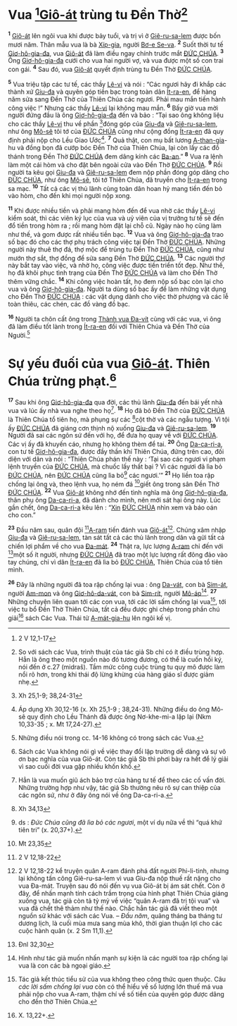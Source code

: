 # Vua [^1@-e28c15ad-fa42-4a41-825d-d36a84d3f6d6][Giô-át]() trùng tu Đền Thờ[^1-e28c15ad-fa42-4a41-825d-d36a84d3f6d6]
<sup><b>1</b></sup> [Giô-át]() lên ngôi vua khi được bảy tuổi, và trị vì ở [Giê-ru-sa-lem]() được bốn mươi năm. Thân mẫu vua là bà [Xíp-gia](), người [Bơ-e Se-va](). <sup><b>2</b></sup> Suốt thời tư tế [Giơ-hô-gia-đa](), vua [Giô-át]() đã làm điều ngay chính trước mắt [ĐỨC CHÚA](). <sup><b>3</b></sup> Ông [Giơ-hô-gia-đa]() cưới cho vua hai người vợ, và vua được một số con trai con gái. <sup><b>4</b></sup> Sau đó, vua [Giô-át]() quyết định trùng tu Đền Thờ [ĐỨC CHÚA]().

<sup><b>5</b></sup> Vua triệu tập các tư tế, các thầy [Lê-vi]() và nói : “Các ngươi hãy đi khắp các thành xứ [Giu-đa]() và quyên góp tiền bạc trong toàn dân [Ít-ra-en](), để hàng năm sửa sang Đền Thờ của Thiên Chúa các ngươi. Phải mau mắn tiến hành công việc !” Nhưng các thầy [Lê-vi]() lại không mau mắn. <sup><b>6</b></sup> Bấy giờ vua mời người đứng đầu là ông [Giơ-hô-gia-đa]() đến và bảo : “Tại sao ông không liệu cho các thầy [Lê-vi]() thu về phần [^2@-e28c15ad-fa42-4a41-825d-d36a84d3f6d6]đóng góp của [Giu-đa]() và [Giê-ru-sa-lem](), như ông [Mô-sê]() tôi tớ của [ĐỨC CHÚA]() cũng như cộng đồng [Ít-ra-en]() đã quy định phải nộp cho Lều Giao Ước[^2-e28c15ad-fa42-4a41-825d-d36a84d3f6d6]. <sup><b>7</b></sup> Quả thật, con mụ bất lương [A-than-gia]()-hu và đồng bọn đã cướp bóc Đền Thờ của Thiên Chúa, lại còn lấy các đồ thánh trong Đền Thờ [ĐỨC CHÚA]() đem dâng kính các [Ba-an]().” <sup><b>8</b></sup> Vua ra lệnh làm một cái hòm và cho đặt bên ngoài cửa vào Đền Thờ [ĐỨC CHÚA](). <sup><b>9</b></sup> Rồi người ta kêu gọi [Giu-đa]() và [Giê-ru-sa-lem]() đem nộp phần đóng góp dâng cho [ĐỨC CHÚA](), như ông [Mô-sê](), tôi tớ Thiên Chúa, đã truyền cho [Ít-ra-en]() trong sa mạc. <sup><b>10</b></sup> Tất cả các vị thủ lãnh cùng toàn dân hoan hỷ mang tiền đến bỏ vào hòm, cho đến khi mọi người nộp xong.

<sup><b>11</b></sup> Khi được nhiều tiền và phải mang hòm đến để vua nhờ các thầy [Lê-vi]() kiểm soát, thì các viên ký lục của vua và uỷ viên của vị trưởng tư tế sẽ đến đổ tiền trong hòm ra ; rồi mang hòm đặt lại chỗ cũ. Ngày nào họ cũng làm như thế, và gom được rất nhiều tiền bạc. <sup><b>12</b></sup> Vua và ông [Giơ-hô-gia-đa]() trao số bạc đó cho các thợ phụ trách công việc tại Đền Thờ [ĐỨC CHÚA](). Những người này thuê thợ đá, thợ mộc để trùng tu Đền Thờ [ĐỨC CHÚA](), cũng như mướn thợ sắt, thợ đồng để sửa sang Đền Thờ [ĐỨC CHÚA](). <sup><b>13</b></sup> Các người thợ này bắt tay vào việc, và nhờ họ, công việc được tiến triển tốt đẹp. Như thế, họ đã khôi phục tình trạng của Đền Thờ [ĐỨC CHÚA]() và làm cho Đền Thờ thêm vững chắc. <sup><b>14</b></sup> Khi công việc hoàn tất, họ đem nộp số bạc còn lại cho vua và ông [Giơ-hô-gia-đa](). Người ta dùng số bạc ấy để làm những vật dụng cho Đền Thờ [ĐỨC CHÚA]() : các vật dụng dành cho việc thờ phượng và các lễ toàn thiêu, các chén, các đồ vàng đồ bạc.

<sup><b>16</b></sup> Người ta chôn cất ông trong [Thành vua Đa-vít]() cùng với các vua, vì ông đã làm điều tốt lành trong [Ít-ra-en]() đối với Thiên Chúa và Đền Thờ của Người.[^3-e28c15ad-fa42-4a41-825d-d36a84d3f6d6]


# Sự yếu đuối của vua [Giô-át](). Thiên Chúa trừng phạt.[^4-e28c15ad-fa42-4a41-825d-d36a84d3f6d6]
<sup><b>17</b></sup> Sau khi ông [Giơ-hô-gia-đa]() qua đời, các thủ lãnh [Giu-đa]() đến bái yết nhà vua và lúc ấy nhà vua nghe theo họ[^5-e28c15ad-fa42-4a41-825d-d36a84d3f6d6]. <sup><b>18</b></sup> Họ đã bỏ Đền Thờ của [ĐỨC CHÚA]() là Thiên Chúa tổ tiên họ, mà phụng sự các [^3@-e28c15ad-fa42-4a41-825d-d36a84d3f6d6]cột thờ và các ngẫu tượng. Vì tội ấy [ĐỨC CHÚA]() đã giáng cơn thịnh nộ xuống [Giu-đa]() và [Giê-ru-sa-lem](). <sup><b>19</b></sup> Người đã sai các ngôn sứ đến với họ, để đưa họ quay về với [ĐỨC CHÚA](). Các vị ấy đã khuyến cáo, nhưng họ không thèm để tai. <sup><b>20</b></sup> Ông [Da-ca-ri-a](), con tư tế [Giơ-hô-gia-đa](), được đầy thần khí Thiên Chúa, đứng trên cao, đối diện với dân và nói : “Thiên Chúa phán thế này : ‘Tại sao các ngươi vi phạm lệnh truyền của [ĐỨC CHÚA](), mà chuốc lấy thất bại ? Vì các ngươi đã lìa bỏ [ĐỨC CHÚA](), nên [ĐỨC CHÚA]() cũng lìa bỏ[^6-e28c15ad-fa42-4a41-825d-d36a84d3f6d6] các ngươi.’” <sup><b>21</b></sup> Họ liền toa rập chống lại ông và, theo lệnh vua, họ ném đá [^4@-e28c15ad-fa42-4a41-825d-d36a84d3f6d6]giết ông trong sân Đền Thờ [ĐỨC CHÚA](). <sup><b>22</b></sup> Vua [Giô-át]() không nhớ đến tình nghĩa mà ông [Giơ-hô-gia-đa](), thân phụ ông [Da-ca-ri-a](), đã dành cho mình, nên mới sát hại ông này. Lúc gần chết, ông [Da-ca-ri-a]() kêu lên : “[Xin]() [ĐỨC CHÚA]() nhìn xem và báo oán cho con.”

<sup><b>23</b></sup> Đầu năm sau, quân đội [^5@-e28c15ad-fa42-4a41-825d-d36a84d3f6d6][A-ram]() tiến đánh vua [Giô-át]()[^7-e28c15ad-fa42-4a41-825d-d36a84d3f6d6]. Chúng xâm nhập [Giu-đa]() và [Giê-ru-sa-lem](), tàn sát tất cả các thủ lãnh trong dân và gửi tất cả chiến lợi phẩm về cho vua [Đa-mát](). <sup><b>24</b></sup> Thật ra, lực lượng [A-ram]() chỉ đến với [^6@-e28c15ad-fa42-4a41-825d-d36a84d3f6d6]một số ít người, nhưng [ĐỨC CHÚA]() đã trao một lực lượng rất đông đảo vào tay chúng, chỉ vì dân [Ít-ra-en]() đã lìa bỏ [ĐỨC CHÚA](), Thiên Chúa của tổ tiên mình.

<sup><b>26</b></sup> Đây là những người đã toa rập chống lại vua : ông [Da-vát](), con bà [Sim-át](), người [Am-mon]() và ông [Giơ-hô-da-vát](), con bà [Sim-rít](), người [Mô-áp]()[^9-e28c15ad-fa42-4a41-825d-d36a84d3f6d6]. <sup><b>27</b></sup> Những chuyện liên quan tới các con vua, tới các lời sấm chống lại vua[^10-e28c15ad-fa42-4a41-825d-d36a84d3f6d6], tới việc tu bổ Đền Thờ Thiên Chúa, tất cả đều được ghi chép trong phần chú giải[^11-e28c15ad-fa42-4a41-825d-d36a84d3f6d6] sách Các Vua. Thái tử [A-mát-gia-hu]() lên ngôi kế vị.

[^1-e28c15ad-fa42-4a41-825d-d36a84d3f6d6]: So với sách các Vua, trình thuật của tác giả Sb chỉ có ít điều trùng hợp. Hẳn là ông theo một nguồn nào đó tương đương, có thể là cuốn hồi ký, nói đến ở c.27 (midraš). Tầm mức công cuộc trùng tu quy mô được làm nổi rõ hơn, trong khi thái độ lừng khừng của hàng giáo sĩ được giảm nhẹ.
[^2-e28c15ad-fa42-4a41-825d-d36a84d3f6d6]: Áp dụng Xh 30,12-16 (x. Xh 25,1-9 ; 38,24-31). Những điều do ông Mô-sê quy định cho Lều Thánh đã được ông Nơ-khe-mi-a lặp lại (Nkm 10,33-35 ; x. Mt 17,24-27).
[^3-e28c15ad-fa42-4a41-825d-d36a84d3f6d6]: Những điều nói trong cc. 14-16 không có trong sách các Vua.
[^4-e28c15ad-fa42-4a41-825d-d36a84d3f6d6]: Sách các Vua không nói gì về việc thay đổi lập trường dễ dàng và sự vô ơn bạc nghĩa của vua Giô-át. Còn tác giả Sb thì phơi bày ra hết để lý giải vì sao cuối đời vua gặp nhiều khốn khổ.
[^5-e28c15ad-fa42-4a41-825d-d36a84d3f6d6]: Hẳn là vua muốn giũ ách bảo trợ của hàng tư tế để theo các cố vấn đời. Những trường hợp như vậy, tác giả Sb thường nêu rõ sự can thiệp của các ngôn sứ, như ở đây ông nói về ông Da-ca-ri-a.
[^6-e28c15ad-fa42-4a41-825d-d36a84d3f6d6]: ds : *Đức Chúa cũng đã lìa bỏ các ngươi*, một ví dụ nữa về thì “quá khứ tiên tri” (x. 20,37+).
[^7-e28c15ad-fa42-4a41-825d-d36a84d3f6d6]: 2 V 12,18-22 kể truyện quân A-ram đánh phá đất người Phi-li-tinh, nhưng lại không tấn công Giê-ru-sa-lem vì vua Giu-đa nộp thuế rất nặng cho vua Đa-mát. Truyện sau đó nói đến vụ vua Giô-át bị ám sát chết. Còn ở đây, để nhấn mạnh tính cách trầm trọng của hình phạt Thiên Chúa giáng xuống vua, tác giả còn tả tỷ mỷ về việc “quân A-ram đã trị tội vua” và vua đã chết thê thảm như thế nào. Chắc hẳn tác giả đã viết theo một nguồn sử khác với sách các Vua. – *Đầu năm*, quãng tháng ba tháng tư dương lịch, là cuối mùa mưa sang mùa khô, thời gian thuận lợi cho các cuộc hành quân (x. 2 Sm 11,1).
[^9-e28c15ad-fa42-4a41-825d-d36a84d3f6d6]: Hình như tác giả muốn nhấn mạnh sự kiện là các người toa rập chống lại vua là con các bà ngoại giáo.
[^10-e28c15ad-fa42-4a41-825d-d36a84d3f6d6]: Tác giả kết thúc tiểu sử của vua không theo công thức quen thuộc. Câu *các lời sấm chống lại vua* còn có thể hiểu về số lượng lớn thuế má vua phải nộp cho vua A-ram, thậm chí về số tiền của quyên góp được dâng cho đền thờ Thiên Chúa.
[^11-e28c15ad-fa42-4a41-825d-d36a84d3f6d6]: X. 13,22+.
[^1@-e28c15ad-fa42-4a41-825d-d36a84d3f6d6]: 2 V 12,1-17
[^2@-e28c15ad-fa42-4a41-825d-d36a84d3f6d6]: Xh 25,1-9; 38,24-31
[^3@-e28c15ad-fa42-4a41-825d-d36a84d3f6d6]: Xh 34,13
[^4@-e28c15ad-fa42-4a41-825d-d36a84d3f6d6]: Mt 23,35
[^5@-e28c15ad-fa42-4a41-825d-d36a84d3f6d6]: 2 V 12,18-22
[^6@-e28c15ad-fa42-4a41-825d-d36a84d3f6d6]: Đnl 32,30